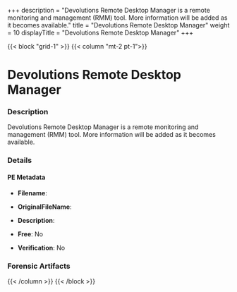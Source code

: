 +++
description = "Devolutions Remote Desktop Manager is a remote monitoring and management (RMM) tool. More information will be added as it becomes available."
title = "Devolutions Remote Desktop Manager"
weight = 10
displayTitle = "Devolutions Remote Desktop Manager"
+++


{{< block "grid-1" >}}
{{< column "mt-2 pt-1">}}

# Devolutions Remote Desktop Manager


### Description

Devolutions Remote Desktop Manager is a remote monitoring and management (RMM) tool. More information will be added as it becomes available.




### Details


#### PE Metadata
- **Filename**: 
- **OriginalFileName**: 
- **Description**: 


- **Free**: No

- **Verification**: No





### Forensic Artifacts










{{< /column >}}
{{< /block >}}
